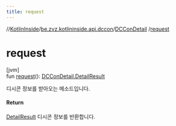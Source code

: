 ```yaml
---
title: request
---
```

//[KotlinInside](../../../index.html)/[be.zvz.kotlininside.api.dccon](../index.html)/[DCConDetail](index.html)
/[request](request.html)

# request

[jvm]\
fun [request](request.html)(): [DCConDetail.DetailResult](-detail-result/index.html)

디시콘 정보를 받아오는 메소드입니다.

#### Return

[DetailResult](-detail-result/index.html) 디시콘 정보를 반환합니다.




